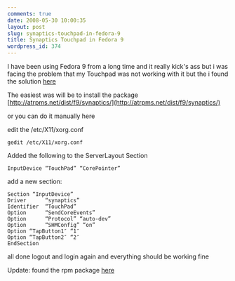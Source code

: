 ```yaml
---
comments: true
date: 2008-05-30 10:00:35
layout: post
slug: synaptics-touchpad-in-fedora-9
title: Synaptics Touchpad in Fedora 9
wordpress_id: 374
---
```


I have been using Fedora 9 from a long time and it really kick's ass but i was facing the problem that my Touchpad was not working with it but the i found the solution [here](http://gentoo-wiki.com/HARDWARE_Synaptics_Touchpad)

The easiest was will be to install the package [http://atrpms.net/dist/f9/synaptics/](http://atrpms.net/dist/f9/synaptics/) 

or you can do it manually here

edit the /etc/X11/xorg.conf

    gedit /etc/X11/xorg.conf

Added the following to the ServerLayout Section

    InputDevice “TouchPad” “CorePointer”

add a new section:

    Section “InputDevice”
    Driver      “synaptics”
    Identifier  “TouchPad”
    Option      “SendCoreEvents”
    Option      “Protocol” “auto-dev”
    Option      “SHMConfig” “on”
    Option “TapButton1″ “1″
    Option “TapButton2″ “2″
    EndSection

all done logout and login again and everything should be working fine

Update: found the rpm package [here](https://bugzilla.redhat.com/show_bug.cgi?id=439386#c66)

